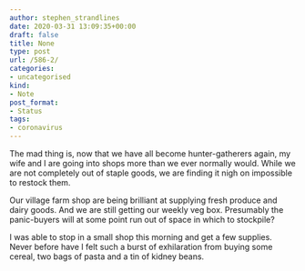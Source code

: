 ```yaml
---
author: stephen_strandlines
date: 2020-03-31 13:09:35+00:00
draft: false
title: None
type: post
url: /586-2/
categories:
- uncategorised
kind:
- Note
post_format:
- Status
tags:
- coronavirus
---
```


The mad thing is, now that we have all become hunter-gatherers again, my wife and I are going into shops more than we ever normally would. While we are not completely out of staple goods, we are finding it nigh on impossible to restock them.

Our village farm shop are being brilliant at supplying fresh produce and dairy goods. And we are still getting our weekly veg box. Presumably the panic-buyers will at some point run out of space in which to stockpile?

I was able to stop in a small shop this morning and get a few supplies. Never before have I felt such a burst of exhilaration from buying some cereal, two bags of pasta and a tin of kidney beans.
